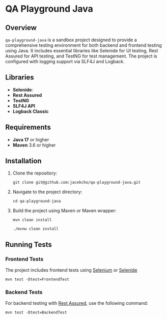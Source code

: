 # QA Playground Java

## Overview

`qa-playground-java` is a sandbox project designed to provide a comprehensive testing environment for both backend and frontend testing using Java. It includes essential libraries like Selenide for UI testing, Rest Assured for API testing, and TestNG for test management. The project is configured with logging support via SLF4J and Logback.

## Libraries 

- **Selenide**:
- **Rest Assured**
- **TestNG**
- **SLF4J API**
- **Logback Classic**

## Requirements

- **Java 17** or higher
- **Maven** 3.6 or higher

## Installation

1. Clone the repository:

    ```
   git clone git@github.com:jacekcho/qa-playground-java.git
   ```

2. Navigate to the project directory:

    ```
   cd qa-playground-java
   ```

3. Build the project using Maven or Maven wrapper:

    ```
   mvn clean install
   ```

   ```
   ./mvnw clean install
   ```

## Running Tests

### Frontend Tests

The project includes frontend tests using [Selenium](https://www.selenium.dev/documentation/webdriver/) or [Selenide](https://selenide.org/)

```
mvn test -Dtest=FrontendTest
```

### Backend Tests

For backend testing with [Rest Assured](https://rest-assured.io/), use the following command:

```
mvn test -Dtest=BackendTest
```
